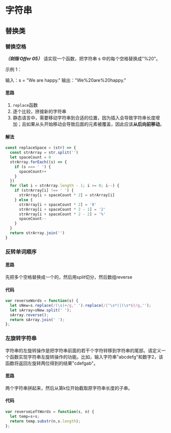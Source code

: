 <!--
 * @Author: your name
 * @Date: 2022-02-10 15:24:51
 * @LastEditTime: 2022-02-18 11:10:02
 * @LastEditors: Please set LastEditors
 * @Description: 打开koroFileHeader查看配置 进行设置: https://github.com/OBKoro1/koro1FileHeader/wiki/%E9%85%8D%E7%BD%AE
 * @FilePath: /algorithm/DataStructure/String.md
-->
# 字符串

## 替换类

### 替换空格

**_（剑指 Offer 05）_**
请实现一个函数，把字符串 s 中的每个空格替换成"%20"。

示例 1：

输入：s = "We are happy."
输出："We%20are%20happy."

#### 思路

1. `replace`函数
2. 逐个比较，拼接新的字符串
3. 静态语言中，需要移动字符串到合适的位置，因为插入会导致字符串长度增加；且如果从头开始移动会导致后面的元素被覆盖，因此应该**从后向前移动**。

#### 解法

```js
const replaceSpace = (str) => {
  const strArray = str.split('')
  let spaceCount = 0
  strArray.forEach((s) => {
    if (s === ' ') {
      spaceCount++
    }
  })
  for (let i = strArray.length - 1; i >= 0; i--) {
    if (strArray[i] !== ' ') {
      strArray[i + spaceCount * 2] = strArray[i]
    } else {
      strArray[i + spaceCount * 2] = '0'
      strArray[i + spaceCount * 2 - 1] = '2'
      strArray[i + spaceCount * 2 - 2] = '%'
      spaceCount--
    }
  }
  return strArray.join('')
}
```
### 反转单词顺序

#### 思路
先把多个空格替换成一个的，然后用split切分，然后数组reverse

#### 代码
```js
var reverseWords = function(s) {
  let sNew=s.replace(/(\s)+/g,' ').replace(/(^\s*)|(\s*$)/g,'');
  let sArray=sNew.split(' ');
  sArray.reverse();
  return sArray.join(' ');
};
```

### 左旋转字符串
字符串的左旋转操作是把字符串前面的若干个字符转移到字符串的尾部。请定义一个函数实现字符串左旋转操作的功能。比如，输入字符串"abcdefg"和数字2，该函数将返回左旋转两位得到的结果"cdefgab"。

#### 思路
两个字符串拼起来，然后从第k位开始截取原字符串长度的子串。

#### 代码
```js
var reverseLeftWords = function(s, n) {
  let temp=s+s;
  return temp.substr(n,s.length);
};
```